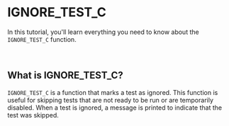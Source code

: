 # IGNORE_TEST_C
In this tutorial, you'll learn everything you need to know about the `IGNORE_TEST_C` function.

<br>

## What is IGNORE_TEST_C?
`IGNORE_TEST_C` is a function that marks a test as ignored. This function is useful for skipping tests that are not ready to be run or are temporarily disabled. When a test is ignored, a message is printed to indicate that the test was skipped.

<br>

